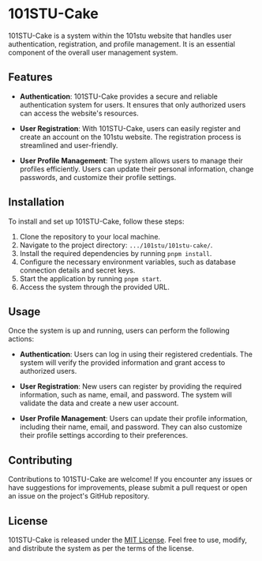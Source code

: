 # 101STU-Cake

101STU-Cake is a system within the 101stu website that handles user authentication, registration, and profile management. It is an essential component of the overall user management system.

## Features

- **Authentication**: 101STU-Cake provides a secure and reliable authentication system for users. It ensures that only authorized users can access the website's resources.

- **User Registration**: With 101STU-Cake, users can easily register and create an account on the 101stu website. The registration process is streamlined and user-friendly.

- **User Profile Management**: The system allows users to manage their profiles efficiently. Users can update their personal information, change passwords, and customize their profile settings.

## Installation

To install and set up 101STU-Cake, follow these steps:

1. Clone the repository to your local machine.
2. Navigate to the project directory: `.../101stu/101stu-cake/`.
3. Install the required dependencies by running `pnpm install`.
4. Configure the necessary environment variables, such as database connection details and secret keys.
5. Start the application by running `pnpm start`.
6. Access the system through the provided URL.

## Usage

Once the system is up and running, users can perform the following actions:

- **Authentication**: Users can log in using their registered credentials. The system will verify the provided information and grant access to authorized users.

- **User Registration**: New users can register by providing the required information, such as name, email, and password. The system will validate the data and create a new user account.

- **User Profile Management**: Users can update their profile information, including their name, email, and password. They can also customize their profile settings according to their preferences.

## Contributing

Contributions to 101STU-Cake are welcome! If you encounter any issues or have suggestions for improvements, please submit a pull request or open an issue on the project's GitHub repository.

## License

101STU-Cake is released under the [MIT License](https://opensource.org/licenses/MIT). Feel free to use, modify, and distribute the system as per the terms of the license.
